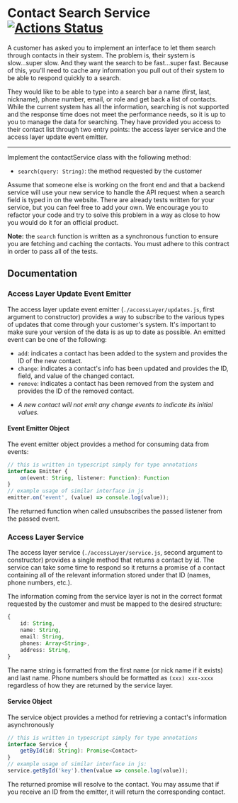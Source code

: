 # Contact Search Service  [![Actions Status](https://github.com/rdavenport92/JS-Contact-Search-Service/workflows/Contact%20Search%20Service/badge.svg?branch=master)](https://github.com/rdavenport92/JS-Contact-Search-Service/actions)


A customer has asked you to implement an interface to let them search through contacts in their system. The
problem is, their system is slow...super slow. And they want the search to be fast...super fast. Because of this,
you'll need to cache any information you pull out of their system to be able to respond quickly to a search.

They would like to be able to type into a search bar a name (first, last, nickname), phone number, email, or
role and get back a list of contacts. While the current system has all the information, searching is not
supported and the response time does not meet the performance needs, so it is up to you to manage the data for
searching. They have provided you access to their contact list through two entry points:
the access layer service and the access layer update event emitter.

------
Implement the contactService class with the following method:

 - `search(query: String)`: the method requested by the customer

Assume that someone else is working on the front end and that a backend service will use your new service to handle
the API request when a search field is typed in on the website. There are already tests written for your service, but
you can feel free to add your own. We encourage you to refactor your code and try to solve this problem in a way as 
close to how you would do it for an official product.

**Note:** the `search` function is written as a synchronous function to ensure you are fetching and caching the contacts.
You must adhere to this contract in order to pass all of the tests.

## Documentation

### Access Layer Update Event Emitter

The access layer update event emitter (`./accessLayer/updates.js`, first argument to constructor) provides a way to
subscribe to the various types of updates that come through your customer's system. It's important to make sure your version
of the data is as up to date as possible. An emitted event can be one of the following:

 - `add`: indicates a contact has been added to the system and provides the ID of the new contact.
 - `change`: indicates a contact's info has been updated and provides the ID, field, and value of the changed contact.
 - `remove`: indicates a contact has been removed from the system and provides the ID of the removed contact.

* _A new contact will not emit any change events to indicate its initial values._

#### Event Emitter Object

The event emitter object provides a method for consuming data from events:

```ts
// this is written in typescript simply for type annotations
interface Emitter {
    on(event: String, listener: Function): Function
}
// example usage of similar interface in js
emitter.on('event', (value) => console.log(value));
```

The returned function when called unsubscribes the passed listener from the passed event.

### Access Layer Service

The access layer service (`./accessLayer/service.js`, second argument to constructor) provides a single method
that returns a contact by id. The service can take some time to respond so it returns a promise of a contact containing
all of the relevant information stored under that ID (names, phone numbers, etc.). 

The information coming from the service layer is not in the
correct format requested by the customer and must be mapped to the desired structure:

```ts
{
    id: String,
    name: String,
    email: String,
    phones: Array<String>,
    address: String,
}
```

The name string is formatted from the first name (or nick name if it exists) and last name. Phone numbers should be formatted as `(xxx) xxx-xxxx` regardless of how they are returned by the service layer.

#### Service Object

The service object provides a method for retrieving a contact's information asynchronously

```ts
// this is written in typescript simply for type annotations
interface Service {
    getById(id: String): Promise<Contact>
}
// example usage of similar interface in js:
service.getById('key').then(value => console.log(value));
```

The returned promise will resolve to the contact. You may assume that if you receive an ID from the emitter, it will
return the corresponding contact.
